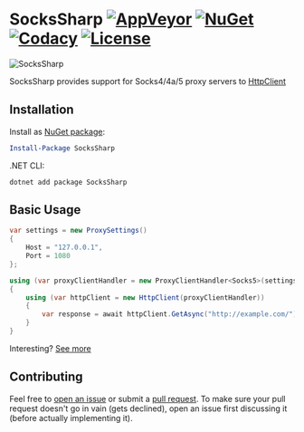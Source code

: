 # SocksSharp [![AppVeyor](https://img.shields.io/appveyor/ci/gruntjs/grunt/master.svg?style=flat-square)](https://ci.appveyor.com/project/extremecodetv/sockssharp/) [![NuGet](https://img.shields.io/nuget/v/sockssharp.svg?style=flat-square)](https://www.nuget.org/packages/SocksSharp/) [![Codacy](https://img.shields.io/codacy/grade/4f1155d09b794eee84578bf4b7f30a95.svg?style=flat-square)](https://www.codacy.com/app/extremecodetv/SocksSharp) [![License](https://img.shields.io/badge/license-MIT-blue.svg?style=flat-square)](https://raw.githubusercontent.com/extremecodetv/SocksSharp/master/LICENSE)

![SocksSharp](http://i.imgur.com/hh1aZVU.png)

SocksSharp provides support for Socks4/4a/5 proxy servers to [HttpClient](https://msdn.microsoft.com/en-us/library/system.net.http.httpclient(v=vs.118).aspx)

## Installation

Install as [NuGet package](https://www.nuget.org/packages/SocksSharp/):

```powershell
Install-Package SocksSharp
```

.NET CLI:

```shell
dotnet add package SocksSharp
```


## Basic Usage
```C#
var settings = new ProxySettings()
{
	Host = "127.0.0.1",
	Port = 1080
};

using (var proxyClientHandler = new ProxyClientHandler<Socks5>(settings))
{
	using (var httpClient = new HttpClient(proxyClientHandler))
	{
		var response = await httpClient.GetAsync("http://example.com/");
	}
}
```

Interesting? [See more](https://github.com/extremecodetv/SocksSharp/wiki)

## Contributing

Feel free to [open an issue](https://github.com/extremecodetv/SocksSharp/issues) or submit a [pull request](https://github.com/extremecodetv/SocksSharp/pulls). To make sure your pull request doesn't go in vain (gets declined), open an issue first discussing it (before actually implementing it).
